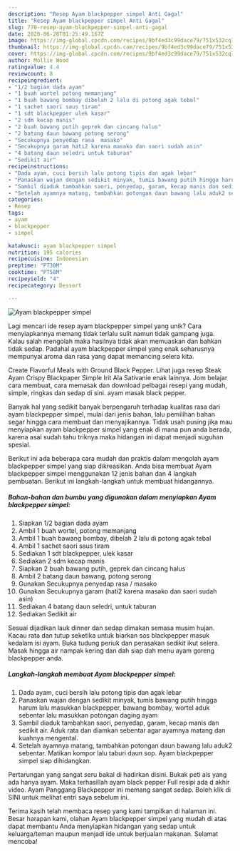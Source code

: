 ```yaml
---
description: "Resep Ayam blackpepper simpel Anti Gagal"
title: "Resep Ayam blackpepper simpel Anti Gagal"
slug: 778-resep-ayam-blackpepper-simpel-anti-gagal
date: 2020-06-28T01:25:49.167Z
image: https://img-global.cpcdn.com/recipes/9bf4ed3c99dace79/751x532cq70/ayam-blackpepper-simpel-foto-resep-utama.jpg
thumbnail: https://img-global.cpcdn.com/recipes/9bf4ed3c99dace79/751x532cq70/ayam-blackpepper-simpel-foto-resep-utama.jpg
cover: https://img-global.cpcdn.com/recipes/9bf4ed3c99dace79/751x532cq70/ayam-blackpepper-simpel-foto-resep-utama.jpg
author: Mollie Wood
ratingvalue: 4.4
reviewcount: 8
recipeingredient:
- "1/2 bagian dada ayam"
- "1 buah wortel potong memanjang"
- "1 buah bawang bombay dibelah 2 lalu di potong agak tebal"
- "1 sachet saori saus tiram"
- "1 sdt blackpepper ulek kasar"
- "2 sdm kecap manis"
- "2 buah bawang putih geprek dan cincang halus"
- "2 batang daun bawang potong serong"
- "Secukupnya penyedap rasa  masako"
- "Secukupnya garam hati2 karena masako dan saori sudah asin"
- "4 batang daun seledri untuk taburan"
- "Sedikit air"
recipeinstructions:
- "Dada ayam, cuci bersih lalu potong tipis dan agak lebar"
- "Panaskan wajan dengan sedikit minyak, tumis bawang putih hingga harum lalu masukkan blackpepper, bawang bombay, wortel aduk sebentar lalu masukkan potongan daging ayam"
- "Sambil diaduk tambahkan saori, penyedap, garam, kecap manis dan sedikit air. Aduk rata dan diamkan sebentar agar ayamnya matang dan kuahnya mengental."
- "Setelah ayamnya matang, tambahkan potongan daun bawang lalu aduk2 sebentar. Matikan kompor lalu taburi daun sop. Ayam blackpepper simpel siap dihidangkan."
categories:
- Resep
tags:
- ayam
- blackpepper
- simpel

katakunci: ayam blackpepper simpel 
nutrition: 195 calories
recipecuisine: Indonesian
preptime: "PT30M"
cooktime: "PT58M"
recipeyield: "4"
recipecategory: Dessert

---
```



![Ayam blackpepper simpel](https://img-global.cpcdn.com/recipes/9bf4ed3c99dace79/751x532cq70/ayam-blackpepper-simpel-foto-resep-utama.jpg)

Lagi mencari ide resep ayam blackpepper simpel yang unik? Cara menyiapkannya memang tidak terlalu sulit namun tidak gampang juga. Kalau salah mengolah maka hasilnya tidak akan memuaskan dan bahkan tidak sedap. Padahal ayam blackpepper simpel yang enak seharusnya mempunyai aroma dan rasa yang dapat memancing selera kita.

Create Flavorful Meals with Ground Black Pepper. Lihat juga resep Steak Ayam Crispy Blackpaper Simple Irit Ala Sativanie enak lainnya. Jom belajar cara membuat, cara memasak dan download pelbagai resepi yang mudah, simple, ringkas dan sedap di sini. ayam masak black pepper.

Banyak hal yang sedikit banyak berpengaruh terhadap kualitas rasa dari ayam blackpepper simpel, mulai dari jenis bahan, lalu pemilihan bahan segar hingga cara membuat dan menyajikannya. Tidak usah pusing jika mau menyiapkan ayam blackpepper simpel yang enak di mana pun anda berada, karena asal sudah tahu triknya maka hidangan ini dapat menjadi suguhan spesial.


Berikut ini ada beberapa cara mudah dan praktis dalam mengolah ayam blackpepper simpel yang siap dikreasikan. Anda bisa membuat Ayam blackpepper simpel menggunakan 12 jenis bahan dan 4 langkah pembuatan. Berikut ini langkah-langkah untuk membuat hidangannya.

<!--inarticleads1-->

##### Bahan-bahan dan bumbu yang digunakan dalam menyiapkan Ayam blackpepper simpel:

1. Siapkan 1/2 bagian dada ayam
1. Ambil 1 buah wortel, potong memanjang
1. Ambil 1 buah bawang bombay, dibelah 2 lalu di potong agak tebal
1. Ambil 1 sachet saori saus tiram
1. Sediakan 1 sdt blackpepper, ulek kasar
1. Sediakan 2 sdm kecap manis
1. Siapkan 2 buah bawang putih, geprek dan cincang halus
1. Ambil 2 batang daun bawang, potong serong
1. Gunakan Secukupnya penyedap rasa / masako
1. Gunakan Secukupnya garam (hati2 karena masako dan saori sudah asin)
1. Sediakan 4 batang daun seledri, untuk taburan
1. Sediakan Sedikit air


Sesuai dijadikan lauk dinner dan sedap dimakan semasa musim hujan. Kacau rata dan tutup seketika untuk biarkan sos blackpepper masuk kedalam isi ayam. Buka tudung periuk dan perasakan sedikit ikut selera. Masak hingga air nampak kering dan dah siap dah menu ayam goreng blackpepper anda. 

<!--inarticleads2-->

##### Langkah-langkah membuat Ayam blackpepper simpel:

1. Dada ayam, cuci bersih lalu potong tipis dan agak lebar
1. Panaskan wajan dengan sedikit minyak, tumis bawang putih hingga harum lalu masukkan blackpepper, bawang bombay, wortel aduk sebentar lalu masukkan potongan daging ayam
1. Sambil diaduk tambahkan saori, penyedap, garam, kecap manis dan sedikit air. Aduk rata dan diamkan sebentar agar ayamnya matang dan kuahnya mengental.
1. Setelah ayamnya matang, tambahkan potongan daun bawang lalu aduk2 sebentar. Matikan kompor lalu taburi daun sop. Ayam blackpepper simpel siap dihidangkan.


Pertarungan yang sangat seru bakal di hadirkan disini. Bukak peti ais yang ada hanya ayam. Maka terhasillah ayam black pepper Full resipi ada d akhir video. Ayam Panggang Blackpepper ini memang sangat sedap. Boleh klik di SINI untuk melihat entri saya sebelum ini. 

Terima kasih telah membaca resep yang kami tampilkan di halaman ini. Besar harapan kami, olahan Ayam blackpepper simpel yang mudah di atas dapat membantu Anda menyiapkan hidangan yang sedap untuk keluarga/teman maupun menjadi ide untuk berjualan makanan. Selamat mencoba!
